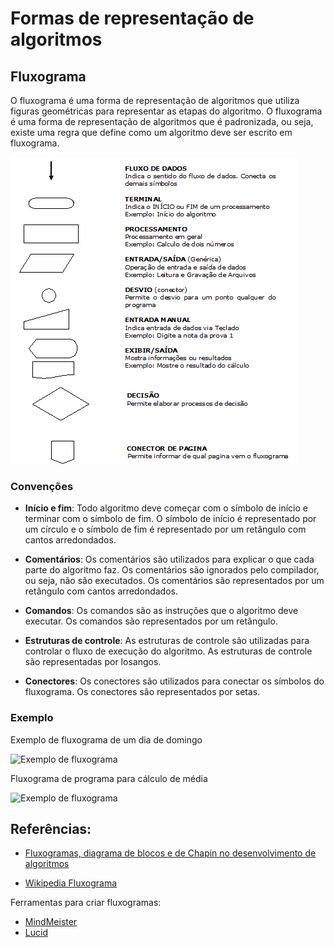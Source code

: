 # Formas de representação de algoritmos

## Fluxograma

O fluxograma é uma forma de representação de algoritmos que utiliza figuras geométricas para representar as etapas do algoritmo. O fluxograma é uma forma de representação de algoritmos que é padronizada, ou seja, existe uma regra que define como um algoritmo deve ser escrito em fluxograma.

![Fluxograma](./imagens/Fluxo.png)

### Convenções

- **Início e fim**: Todo algoritmo deve começar com o símbolo de início e terminar com o símbolo de fim. O símbolo de início é representado por um círculo e o símbolo de fim é representado por um retângulo com cantos arredondados.

- **Comentários**: Os comentários são utilizados para explicar o que cada parte do algoritmo faz. Os comentários são ignorados pelo compilador, ou seja, não são executados. Os comentários são representados por um retângulo com cantos arredondados.

- **Comandos**: Os comandos são as instruções que o algoritmo deve executar. Os comandos são representados por um retângulo.

- **Estruturas de controle**: As estruturas de controle são utilizadas para controlar o fluxo de execução do algoritmo. As estruturas de controle são representadas por losangos.

- **Conectores**: Os conectores são utilizados para conectar os símbolos do fluxograma. Os conectores são representados por setas.

### Exemplo

Exemplo de fluxograma de um dia de domingo

![Exemplo de fluxograma](https://arquivo.devmedia.com.br/artigos/Gabriel_Giaretta/Diagramas-Chapin-Fluxogramas/Diagramas-Chapin-Fluxogramas_4.jpg)

Fluxograma de programa para cálculo de média

![Exemplo de fluxograma](https://arquivo.devmedia.com.br/artigos/Gabriel_Giaretta/Diagramas-Chapin-Fluxogramas/Diagramas-Chapin-Fluxogramas5.jpg)


## Referências:

- [Fluxogramas, diagrama de blocos e de Chapin no desenvolvimento de algoritmos](https://www.devmedia.com.br/fluxogramas-diagrama-de-blocos-e-de-chapin-no-desenvolvimento-de-algoritmos/28550)

- [Wikipedia Fluxograma]([./imagens/fluxo.png](https://pt.wikipedia.org/wiki/Fluxograma))

Ferramentas para criar fluxogramas:

- [MindMeister](https://www.mindmeister.com/pt)
- [Lucid](https://lucid.co/pt)